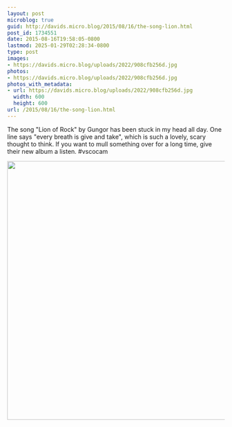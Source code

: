 ```yaml
---
layout: post
microblog: true
guid: http://davids.micro.blog/2015/08/16/the-song-lion.html
post_id: 1734551
date: 2015-08-16T19:58:05-0800
lastmod: 2025-01-29T02:28:34-0800
type: post
images:
- https://davids.micro.blog/uploads/2022/908cfb256d.jpg
photos:
- https://davids.micro.blog/uploads/2022/908cfb256d.jpg
photos_with_metadata:
- url: https://davids.micro.blog/uploads/2022/908cfb256d.jpg
  width: 600
  height: 600
url: /2015/08/16/the-song-lion.html
---
```

The song "Lion of Rock" by Gungor has been stuck in my head all day. One line says "every breath is give and take", which is such a lovely, scary thought to think. If you want to mull something over for a long time, give their new album a listen. #vscocam

<img src="/uploads/2022/908cfb256d.jpg" width="600" height="600" alt="">
